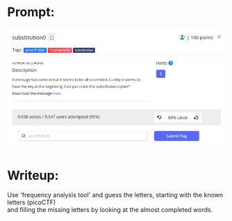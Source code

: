 <h1>
  Prompt:
</h1>

![alt text](prompt.png)

<h1>
  Writeup:
</h1>

<p>Use 'frequency analysis tool' and guess the letters, starting with the known letters (picoCTF) <br>
and filling the missing letters by looking at the almost completed words.</p>
